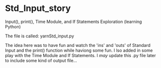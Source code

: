 # Std_Input_story

Input(), print(), Time Module, and If Statements Exploration (learning Python)

The file is called: yarnStd_input.py

The idea here was to have fun and watch the 'ins' and 'outs' of Standard Input and the print() function while haviong some fun. I lso added in some play with the Time Module and If Statements.
I *may* update this .py file later to include some kind of output file...
